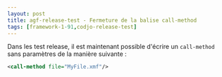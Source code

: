 ```yaml
---
layout: post
title: agf-release-test - Fermeture de la balise call-method
tags: [framework-1-91,codjo-release-test]
---
```

Dans les test release, il est maintenant possible d'écrire un ```call-method``` sans paramètres de la manière suivante :
```xml
<call-method file="MyFile.xmf"/>
```